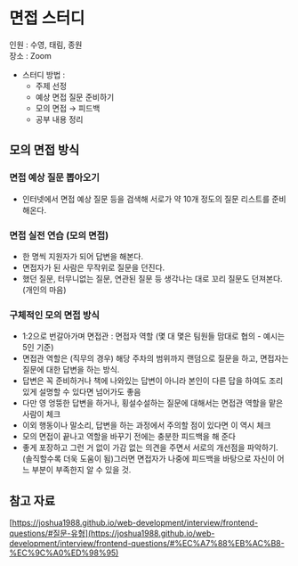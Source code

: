 # 면접 스터디

인원 : 수영, 태림, 종원  
장소 : Zoom

- 스터디 방법 :
  - 주제 선정
  - 예상 면접 질문 준비하기
  - 모의 면접 → 피드백
  - 공부 내용 정리

## 모의 면접 방식

### 면접 예상 질문 뽑아오기

- 인터넷에서 면접 예상 질문 등을 검색해 서로가 약 10개 정도의 질문 리스트를 준비해온다.

### 면접 실전 연습 (모의 면접)

- 한 명씩 지원자가 되어 답변을 해본다.
- 면접자가 된 사람은 무작위로 질문을 던진다.
- 했던 질문, 터무니없는 질문, 연관된 질문 등 생각나는 대로 꼬리 질문도 던져본다. (개인의 마음)

### **구체적인 모의 면접 방식**

- 1:2으로 번갈아가며 면접관 : 면접자 역할 (몇 대 몇은 팀원들 맘대로 협의 - 예시는 5인 기준)
- 면접관 역할은 (직무의 경우) 해당 주차의 범위까지 랜덤으로 질문을 하고, 면접자는 질문에 대한 답변을 하는 방식.
- 답변은 꼭 준비하거나 책에 나와있는 답변이 아니라 본인이 다른 답을 하여도 조리 있게 설명할 수 있다면 넘어가도 좋음
- 다만 영 엉뚱한 답변을 하거나, 횡설수설하는 질문에 대해서는 면접관 역할을 맡은 사람이 체크
- 이외 행동이나 말소리, 답변을 하는 과정에서 주의할 점이 있다면 이 역시 체크
- 모의 면접이 끝나고 역할을 바꾸기 전에는 충분한 피드백을 해 준다
- 좋게 포장하고 그런 거 없이 가감 없는 의견을 주면서 서로의 개선점을 파악하기. (솔직할수록 더욱 도움이 됨)그러면 면접자가 나중에 피드백을 바탕으로 자신이 어느 부분이 부족한지 알 수 있을 것.

## 참고 자료

[https://joshua1988.github.io/web-development/interview/frontend-questions/#질문-유형](https://joshua1988.github.io/web-development/interview/frontend-questions/#%EC%A7%88%EB%AC%B8-%EC%9C%A0%ED%98%95)
